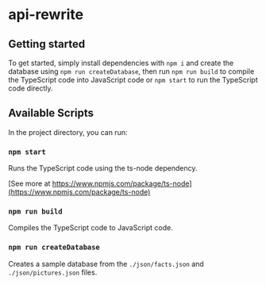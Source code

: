 # api-rewrite

## Getting started

To get started, simply install dependencies with `npm i` and create the database using `npm run createDatabase`, then run `npm run build` to compile the TypeScript code into JavaScript code or `npm start` to run the TypeScript code directly.

## Available Scripts

In the project directory, you can run:

### `npm start`

Runs the TypeScript code using the ts-node dependency.

[See more at https://www.npmjs.com/package/ts-node](https://www.npmjs.com/package/ts-node)

### `npm run build`

Compiles the TypeScript code to JavaScript code.

### `npm run createDatabase`

Creates a sample database from the `./json/facts.json` and `./json/pictures.json` files.